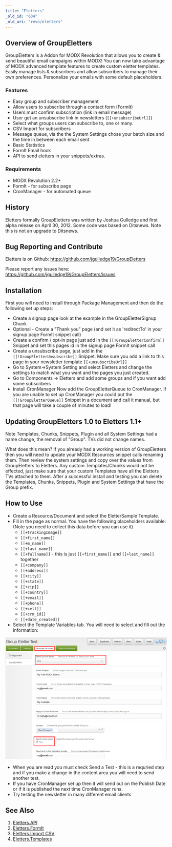```yaml
---
title: "Eletters"
_old_id: "634"
_old_uri: "revo/eletters"
---
```


## Overview of GroupEletters

GroupEletters is a Addon for MODX Revolution that allows you to create & send beautiful email campaigns within MODX! You can now take advantage of MODX advanced template features to create custom eletter templates. Easily manage lists & subscribers and allow subscribers to manage their own preferences. Personalize your emails with some default placeholders.

### Features

- Easy group and subscriber management
- Allow users to subscribe through a contact form (FormIt)
- Users must confirm subscription (link in email message)
- User get an unsubscribe link in newsletters (`[[+unsubscribeUrl]]`)
- Select what groups users can subscribe to, one or many.
- CSV Import for subscribers
- Message queue, via the the System Settings chose your batch size and the time in between each email sent
- Basic Statistics
- FormIt Email hook
- API to send eletters in your snippets/extras.

### Requirements

- MODX Revolution 2.2+
- FormIt - for subscribe page
- CronManager - for automated queue

## History

Eletters formally GroupEletters was written by Joshua Gulledge and first alpha release on April 30, 2012. Some code was based on Ditsnews. Note this is not an upgrade to Ditsnews.

## Bug Reporting and Contribute

Eletters is on Github: <https://github.com/jgulledge19/GroupEletters>

Please report any issues here: <https://github.com/jgulledge19/GroupEletters/issues>

## Installation

First you will need to install through Package Management and then do the following set up steps:

- Create a signup page look at the example in the GroupEletterSignup Chunk
- Optional - Create a "Thank you" page (and set it as 'redirectTo' in your signup page FormIt snippet call)
- Create a confirm / opt-in page just add in the `[[!GroupEletterConfirm]]` Snippet and set this pages id in the signup page FormIt snippet call
- Create a unsubscribe page, just add in the `[[!GroupEletterUnsubscribe]]` Snippet. Make sure you add a link to this page in your newsletter template `[[+unsubscribeUrl]]`
- Go to System->System Setting and select Eletters and change the settings to match what you want and the pages you just created.
- Go to Components -> Eletters and add some groups and if you want add some subscribers
- Install CronManager Now add the GroupEletterQueue to CronManager. If you are unable to set up CronManager you could put the `[[!GroupEletterQueue]]` Snippet in a document and call it manual, but that page will take a couple of minutes to load!

## Updating GroupEletters 1.0 to Eletters 1.1+

Note Templates, Chunks, Snippets, Plugin and all System Settings had a name change, the removal of "Group". TVs did not change names.

What does this mean? If you already had a working version of GroupEletters then you will need to update your MODX Resources snippet calls renaming them. Then review the system settings and copy over the values from GroupEletters to Eletters. Any custom Templates/Chunks would not be effected, just make sure that your custom Templates have all the Eletters TVs attached to them. After a successful install and testing you can delete the Templates, Chunks, Snippets, Plugin and System Settings that have the Group prefix.

## How to Use

- Create a Resource/Document and select the EletterSample Template.
- Fill in the page as normal. You have the following placeholders available: (Note you need to collect this data before you can use it)
  - `[[+trackingImage]]`
  - `[[+first_name]]`
  - `[[+m_name]]`
  - `[[+last_name]]`
  - `[[+fullname]]` - this is just `[[+first_name]]` and `[[+last_name]]` together
  - `[[+company]]`
  - `[[+address]]`
  - `[[+city]]`
  - `[[+state]]`
  - `[[+zip]]`
  - `[[+country]]`
  - `[[+email]]`
  - `[[+phone]]`
  - `[[+cell]]`
  - `[[+crm_id]]`
  - `[[+date_created]]`
- Select the Template Variables tab. You will need to select and fill out the information:

![](tvs.png)

- When you are read you must check Send a Test - this is a requried step and if you make a change in the content area you will need to send another test.
- If you have CronManager set up then it will send out on the Publish Date or if it is published the next time CronManager runs.
- Try testing the newsletter in many different email clients

## See Also

1. [Eletters.API](extras/eletters/eletters.api)
2. [Eletters.FormIt](extras/eletters/eletters.formit)
3. [Eletters.Import CSV](extras/eletters/eletters.import-csv)
4. [Eletters.Templates](extras/eletters/eletters.templates)
